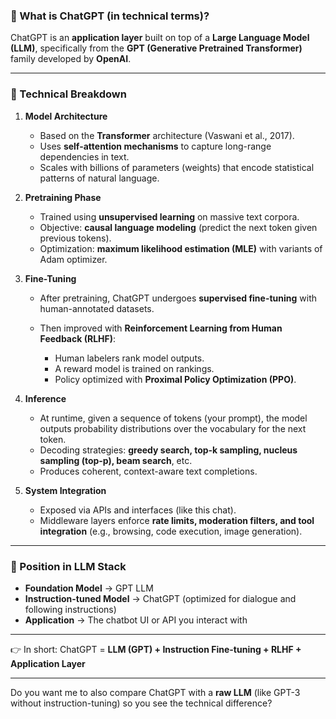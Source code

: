 
### 🧠 What is ChatGPT (in technical terms)?

ChatGPT is an **application layer** built on top of a **Large Language Model (LLM)**, specifically from the **GPT (Generative Pretrained Transformer)** family developed by **OpenAI**.

---

### 🔑 Technical Breakdown

1. **Model Architecture**

   * Based on the **Transformer** architecture (Vaswani et al., 2017).
   * Uses **self-attention mechanisms** to capture long-range dependencies in text.
   * Scales with billions of parameters (weights) that encode statistical patterns of natural language.

2. **Pretraining Phase**

   * Trained using **unsupervised learning** on massive text corpora.
   * Objective: **causal language modeling** (predict the next token given previous tokens).
   * Optimization: **maximum likelihood estimation (MLE)** with variants of Adam optimizer.

3. **Fine-Tuning**

   * After pretraining, ChatGPT undergoes **supervised fine-tuning** with human-annotated datasets.
   * Then improved with **Reinforcement Learning from Human Feedback (RLHF)**:

     * Human labelers rank model outputs.
     * A reward model is trained on rankings.
     * Policy optimized with **Proximal Policy Optimization (PPO)**.

4. **Inference**

   * At runtime, given a sequence of tokens (your prompt), the model outputs probability distributions over the vocabulary for the next token.
   * Decoding strategies: **greedy search, top-k sampling, nucleus sampling (top-p), beam search**, etc.
   * Produces coherent, context-aware text completions.

5. **System Integration**

   * Exposed via APIs and interfaces (like this chat).
   * Middleware layers enforce **rate limits, moderation filters, and tool integration** (e.g., browsing, code execution, image generation).

---

### 📌 Position in LLM Stack

* **Foundation Model** → GPT LLM
* **Instruction-tuned Model** → ChatGPT (optimized for dialogue and following instructions)
* **Application** → The chatbot UI or API you interact with

---

👉 In short:
ChatGPT = **LLM (GPT) + Instruction Fine-tuning + RLHF + Application Layer**

---

Do you want me to also compare ChatGPT with a **raw LLM** (like GPT-3 without instruction-tuning) so you see the technical difference?
